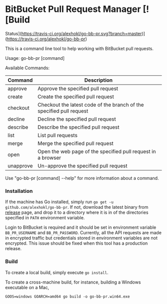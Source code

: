 # BitBucket Pull Request Manager [![Build
Status](https://travis-ci.org/alexhokl/go-bb-pr.svg?branch=master)](https://travis-ci.org/alexhokl/go-bb-pr)

This is a command line tool to help working with BitBucket pull requests.

Usage:
  go-bb-pr [command]

Available Commands:

Command | Description
--- | ---
approve    | Approve the specified pull request
create     | Create the specified pull request
checkout   | Checkout the latest code of the branch of the specified pull request
decline    | Decline the specified pull request
describe   | Describe the specified pull request
list       | List pull requests
merge      | Merge the specified pull request
open       | Open the web page of the specified pull request in a browser
unapprove  | Un-approve the specified pull request

Use "go-bb-pr [command] --help" for more information about a command.

### Installation

If the machine has Go installed, simply run `go get -u
github.com/alexhokl/go-bb-pr`. If not, download the latest binary from
[release](https://github.com/alexhokl/go-bb-pr/releases) page, and drop it to
a directory where it is in of the directories specified in `PATH` environment
variable.

Login to BitBucket is required and it should be set in environment variable
`BB_PR_USERNAME` and `BB_PR_PASSWORD`. Currently, all the API requests are made
in encrypted traffic but credentials stored in environment variables are not
encrypted. This issue should be fixed when this tool has a production release.

### Build

To create a local build, simply execute `go install`.

To create a cross-machine build, for instance, building a Windows executable on
a Mac,

```console
GOOS=windows GOARCH=amd64 go build -o go-bb-pr.win64.exe
```

